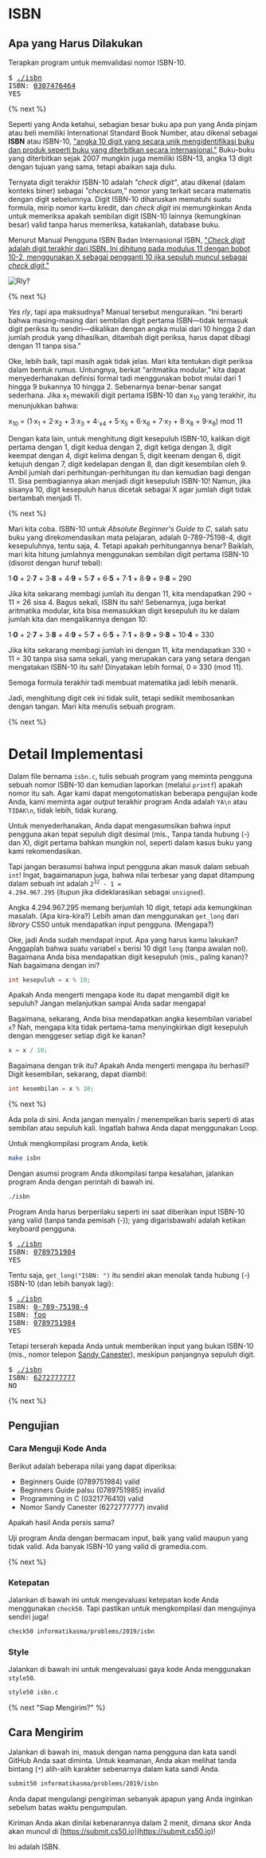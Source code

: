 # ISBN

<!-- TODO Introduction Video

{% video https://www.youtube.com/watch?v=sxXQ-jgUIg8 %}

{% next %} -->

## Apa yang Harus Dilakukan

Terapkan program untuk memvalidasi nomor ISBN-10.

<pre>
$ <u>./isbn</u>
ISBN: <u>0307476464</u>
YES
</pre>

{% next %}

Seperti yang Anda ketahui, sebagian besar buku apa pun yang Anda pinjam atau beli memiliki International Standard Book Number, atau dikenal sebagai __ISBN__ atau ISBN-10, ["angka 10 digit yang secara unik mengidentifikasi buku dan produk seperti buku yang diterbitkan secara internasional."](http://www.isbn.org/standards/home/isbn/us/isbnqa.asp) Buku-buku yang diterbitkan sejak 2007 mungkin juga memiliki ISBN-13, angka 13 digit dengan tujuan yang sama, tetapi abaikan saja dulu.

Ternyata digit terakhir ISBN-10 adalah *"check digit"*, atau dikenal (dalam konteks biner) sebagai *"checksum,"* nomor yang terkait secara matematis dengan digit sebelumnya. Digit ISBN-10 diharuskan mematuhi suatu formula, mirip nomor kartu kredit, dan *check digit* ini memungkinkan Anda untuk memeriksa apakah sembilan digit ISBN-10 lainnya (kemungkinan besar) valid tanpa harus memeriksa, katakanlah, database buku.

Menurut Manual Pengguna ISBN Badan Internasional ISBN, ["*Check digit* adalah digit terakhir dari ISBN. Ini dihitung pada modulus 11 dengan bobot 10-2, menggunakan X sebagai pengganti 10 jika sepuluh muncul sebagai *check digit*."](http://www.isbn-international.org/en/userman/download/ISBNmanual.pdf)

![Rly?](orly.jpg)

{% next %}

*Yes rly*, tapi apa maksudnya? Manual tersebut menguraikan. "Ini berarti bahwa masing-masing dari sembilan digit pertama ISBN&mdash;tidak termasuk digit periksa itu sendiri&mdash;dikalikan dengan angka mulai dari 10 hingga 2 dan jumlah produk yang dihasilkan, ditambah digit periksa, harus dapat dibagi dengan 11 tanpa sisa."

Oke, lebih baik, tapi masih agak tidak jelas. Mari kita tentukan digit periksa dalam bentuk rumus. Untungnya, berkat "aritmatika modular," kita dapat menyederhanakan definisi formal tadi menggunakan bobot mulai dari 1 hingga 9 bukannya 10 hingga 2. Sebenarnya benar-benar sangat sederhana. Jika x<sub>1</sub> mewakili digit pertama ISBN-10 dan x<sub>10</sub> yang terakhir, itu menunjukkan bahwa:

x<sub>10</sub> = (1·x<sub>1</sub> + 2·x<sub>2</sub> + 3·x<sub>3</sub> + 4·<sub>x4</sub> + 5·x<sub>5</sub> + 6·x<sub>6</sub> + 7·x<sub>7</sub> + 8·x<sub>8</sub> + 9·x<sub>9</sub>) mod 11

Dengan kata lain, untuk menghitung digit kesepuluh ISBN-10, kalikan digit pertama dengan 1, digit kedua dengan 2, digit ketiga dengan 3, digit keempat dengan 4, digit kelima dengan 5, digit keenam dengan 6, digit ketujuh dengan 7, digit kedelapan dengan 8, dan digit kesembilan oleh 9. Ambil jumlah dari perhitungan-perhitungan itu dan kemudian bagi dengan 11. Sisa pembagiannya akan menjadi digit kesepuluh ISBN-10! Namun, jika sisanya 10, digit kesepuluh harus dicetak sebagai X agar jumlah digit tidak bertambah menjadi 11.

{% next %}

Mari kita coba. ISBN-10 untuk *Absolute Beginner's Guide to C*, salah satu buku yang direkomendasikan mata pelajaran, adalah 0-789-75198-4, digit kesepuluhnya, tentu saja, 4. Tetapi apakah perhitungannya benar? Baiklah, mari kita hitung jumlahnya menggunakan sembilan digit pertama ISBN-10 (disorot dengan huruf tebal):

1·**0** + 2·**7** + 3·**8** + 4·**9** + 5·**7** + 6·**5** + 7·**1** + 8·**9** + 9·**8** = 290

Jika kita sekarang membagi jumlah itu dengan 11, kita mendapatkan 290 ÷ 11 = 26 sisa 4. Bagus sekali, ISBN itu sah! Sebenarnya, juga berkat aritmatika modular, kita bisa memasukkan digit kesepuluh itu ke dalam jumlah kita dan mengalikannya dengan 10:


1·**0** + 2·**7** + 3·**8** + 4·**9** + 5·**7** + 6·**5** + 7·**1** + 8·**9** + 9·**8** + 10·**4** = 330

Jika kita sekarang membagi jumlah ini dengan 11, kita mendapatkan 330 ÷ 11 = 30 tanpa sisa sama sekali, yang merupakan cara yang setara dengan mengatakan ISBN-10 itu sah! Dinyatakan lebih formal, 0 ≡ 330 (mod 11).

Semoga formula terakhir tadi membuat matematika jadi lebih menarik.

Jadi, menghitung digit cek ini tidak sulit, tetapi sedikit membosankan dengan tangan. Mari kita menulis sebuah program.

{% next %}

# Detail Implementasi

Dalam file bernama `isbn.c`, tulis sebuah program yang meminta pengguna sebuah nomor ISBN-10 dan kemudian laporkan (melalui `printf`) apakah nomor itu sah. Agar kami dapat mengotomatiskan beberapa pengujian kode Anda, kami meminta agar *output* terakhir program Anda adalah `YA\n` atau `TIDAK\n`, tidak lebih, tidak kurang.

Untuk menyederhanakan, Anda dapat mengasumsikan bahwa input pengguna akan tepat sepuluh digit desimal (mis., Tanpa tanda hubung (-) dan X), digit pertama bahkan mungkin nol, seperti dalam kasus buku yang kami rekomendasikan.

Tapi jangan berasumsi bahwa input pengguna akan masuk dalam sebuah `int`! Ingat, bagaimanapun juga, bahwa nilai terbesar yang dapat ditampung dalam sebuah int adalah <code>2<sup>32</sup> - 1 = 4.294.967.295</code> (itupun jika dideklarasikan sebagai `unsigned`).

Angka 4.294.967.295 memang berjumlah 10 digit, tetapi ada kemungkinan masalah. (Apa kira-kira?) Lebih aman dan menggunakan `get_long` dari *library* CS50 untuk mendapatkan input pengguna. (Mengapa?)

Oke, jadi Anda sudah mendapat input. Apa yang harus kamu lakukan? Anggaplah bahwa suatu variabel `x` berisi 10 digit `long` (tanpa awalan nol). Bagaimana Anda bisa mendapatkan digit kesepuluh (mis., paling kanan)? Nah bagaimana dengan ini?

```c
int kesepuluh = x % 10;
```

Apakah Anda mengerti mengapa kode itu dapat mengambil digit ke sepuluh? Jangan melanjutkan sampai Anda sadar mengapa!

Bagaimana, sekarang, Anda bisa mendapatkan angka kesembilan variabel `x`? Nah, mengapa kita tidak pertama-tama menyingkirkan digit kesepuluh dengan menggeser setiap digit ke kanan?

```c
x = x / 10;
```

Bagaimana dengan trik itu? Apakah Anda mengerti mengapa itu berhasil? Digit kesembilan, sekarang, dapat diambil:

```c
int kesembilan = x % 10;
```

{% next %}

Ada pola di sini. Anda jangan menyalin / menempelkan baris seperti di atas sembilan atau sepuluh kali. Ingatlah bahwa Anda dapat menggunakan Loop.

Untuk mengkompilasi program Anda, ketik

```bash
make isbn
```

Dengan asumsi program Anda dikompilasi tanpa kesalahan, jalankan program Anda dengan perintah di bawah ini.

```bash
./isbn
```

Program Anda harus berperilaku seperti ini saat diberikan input ISBN-10 yang valid (tanpa tanda pemisah (-)); yang digarisbawahi adalah ketikan keyboard pengguna.

<pre>
$ <u>./isbn</u>
ISBN: <u>0789751984</u>
YES
</pre>

Tentu saja, `get_long("ISBN: ")` itu sendiri akan menolak tanda hubung (-) ISBN-10 (dan lebih banyak lagi):

<pre>
$ <u>./isbn</u>
ISBN: <u>0-789-75198-4</u>
ISBN: <u>foo</u>
ISBN: <u>0789751984</u>
YES
</pre>

Tetapi terserah kepada Anda untuk memberikan input yang bukan ISBN-10 (mis., nomor telepon [Sandy Canester](https://www.youtube.com/watch?v=lCqb3zDrtms)), meskipun panjangnya sepuluh digit.

<pre>
$ <u>./isbn</u>
ISBN: <u>6272777777</u>
NO
</pre>

{% next %}

## Pengujian

### Cara Menguji Kode Anda

Berikut adalah beberapa nilai yang dapat diperiksa:

* Beginners Guide (0789751984) valid
* Beginners Guide palsu (0789751985) invalid
* Programming in C (0321776410) valid
* Nomor Sandy Canester (6272777777) invalid

Apakah hasil Anda persis sama?

Uji program Anda dengan bermacam input, baik yang valid maupun yang tidak valid. Ada banyak ISBN-10 yang valid di gramedia.com.

{% next %}

### Ketepatan

Jalankan di bawah ini untuk mengevaluasi ketepatan kode Anda menggunakan `check50`. Tapi pastikan untuk mengkompilasi dan mengujinya sendiri juga!

```bash
check50 informatikasma/problems/2019/isbn
```

### Style

Jalankan di bawah ini untuk mengevaluasi gaya kode Anda menggunakan `style50`.

```bash
style50 isbn.c
```

{% next "Siap Mengirim?" %}

## Cara Mengirim

Jalankan di bawah ini, masuk dengan nama pengguna dan kata sandi GitHub Anda saat diminta. Untuk keamanan, Anda akan melihat tanda bintang (`*`) alih-alih karakter sebenarnya dalam kata sandi Anda.

```bash
submit50 informatikasma/problems/2019/isbn
```

Anda dapat mengulangi pengiriman sebanyak apapun yang Anda inginkan sebelum batas waktu pengumpulan.

Kiriman Anda akan dinilai kebenarannya dalam 2 menit, dimana skor Anda akan muncul di [https://submit.cs50.io](https://submit.cs50.io)!

Ini adalah ISBN.
